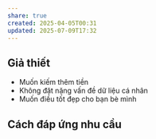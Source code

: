 ```yaml
---
share: true
created: 2025-04-05T00:31
updated: 2025-07-09T17:32
---
```

## Giả thiết
- Muốn kiếm thêm tiền
- Không đặt nặng vấn đề dữ liệu cá nhân
- Muốn điều tốt đẹp cho bạn bè mình

## Cách đáp ứng nhu cầu
